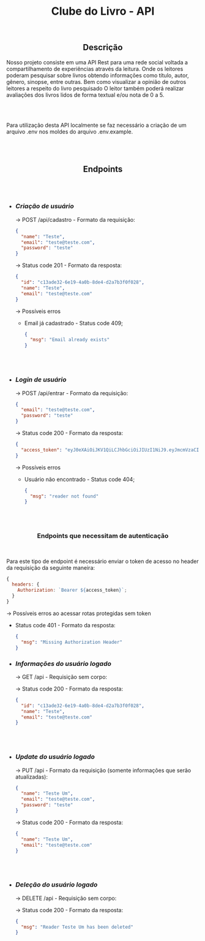 <h1 align="center"><strong>Clube do Livro - API</strong></h1>

<br>

<h2 align="center"><strong>Descrição</strong></h2>

Nosso projeto consiste em uma API Rest para uma rede social voltada a compartilhamento de experiências através da leitura. Onde os leitores poderam pesquisar sobre livros obtendo informações como título, autor, gênero, sinopse, entre outras. Bem como visualizar a opinião de outros leitores a respeito do livro pesquisado O leitor também poderá realizar avaliações dos livros lidos de forma textual e/ou nota de 0 a 5.

<br/>
<br/>

Para utilização desta API localmente se faz necessário a criação de um arquivo .env nos moldes do arquivo .env.example.

<br/>
<br/>

<h2 align="center"><strong>Endpoints</strong></h2>

<br/>
<br/>

- ### _Criação de usuário_

  -> POST /api/cadastro - Formato da requisição:

  ```json
  {
    "name": "Teste",
    "email": "teste@teste.com",
    "password": "teste"
  }
  ```

  -> Status code 201 - Formato da resposta:

  ```json
  {
    "id": "c13ade32-6e19-4a0b-8de4-d2a7b3f0f028",
    "name": "Teste",
    "email": "teste@teste.com"
  }
  ```

  -> Possíveis erros

  - Email já cadastrado - Status code 409;

    ```json - response
    {
      "msg": "Email already exists"
    }
    ```

<br/>
<br/>

- ### _Login de usuário_

  -> POST /api/entrar - Formato da requisição:

  ```json
  {
    "email": "teste@teste.com",
    "password": "teste"
  }
  ```

  -> Status code 200 - Formato da resposta:

  ```json
  {
    "access_token": "eyJ0eXAiOiJKV1QiLCJhbGciOiJIUzI1NiJ9.eyJmcmVzaCI6ZmFsc2UsImlhdCI6MTY1MTI2MDQ2OCwianRpIjoiZjhhYmZhZDAtNWI2OC00MDAyLWFhYzEtMzEyNTY1N2QyMTNhIiwidHlwZSI6ImFjY2VzcyIsInN1YiI6eyJyZWFkZXJfaWQiOiJjMTNhZGUzMi02ZTE5LTRhMGItOGRlNC1kMmE3YjNmMGYwMjgiLCJuYW1lIjoiVGVzdGUiLCJlbWFpbCI6InRlc3RlQHRlc3RlLmNvbSIsImF2YXRhciI6bnVsbH0sIm5iZiI6MTY1MTI2MDQ2OCwiZXhwIjoxNjUxMjYxMzY4fQ.BqbgkhOJ1noODaaOM0QWEzWNfl-qpi7p2J6LMAN_1UU"
  }
  ```

  -> Possíveis erros

  - Usuário não encontrado - Status code 404;

    ```json - response
    {
      "msg": "reader not found"
    }
    ```

<br/>
<br/>

<h3 align="center">Endpoints que necessitam de autenticação</h3>

<br/>

Para este tipo de endpoint é necessário enviar o token de acesso no header da requisição da seguinte maneira:

```js - header
{
  headers: {
    Authorization: `Bearer ${access_token}`;
  }
}
```

-> Possíveis erros ao acessar rotas protegidas sem token

- Status code 401 - Formato da resposta:

  ```json - response
  {
    "msg": "Missing Authorization Header"
  }
  ```

- ### _Informações do usuário logado_

  -> GET /api - Requisição sem corpo:

  -> Status code 200 - Formato da resposta:

  ```json
  {
    "id": "c13ade32-6e19-4a0b-8de4-d2a7b3f0f028",
    "name": "Teste",
    "email": "teste@teste.com"
  }
  ```

<br/>
<br/>

- ### _Update do usuário logado_

  -> PUT /api - Formato da requisição (somente informações que serão atualizadas):

  ```json
  {
    "name": "Teste Um",
    "email": "teste@teste.com",
    "password": "teste"
  }
  ```

  -> Status code 200 - Formato da resposta:

  ```json
  {
    "name": "Teste Um",
    "email": "teste@teste.com"
  }
  ```

<br/>
<br/>

- ### _Deleção do usuário logado_

  -> DELETE /api - Requisição sem corpo:

  -> Status code 200 - Formato da resposta:

  ```json
  {
    "msg": "Reader Teste Um has been deleted"
  }
  ```

<br/>
<br/>

